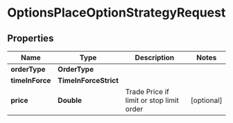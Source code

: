 

# OptionsPlaceOptionStrategyRequest


## Properties

| Name | Type | Description | Notes |
|------------ | ------------- | ------------- | -------------|
|**orderType** | **OrderType** |  |  |
|**timeInForce** | **TimeInForceStrict** |  |  |
|**price** | **Double** | Trade Price if limit or stop limit order |  [optional] |



